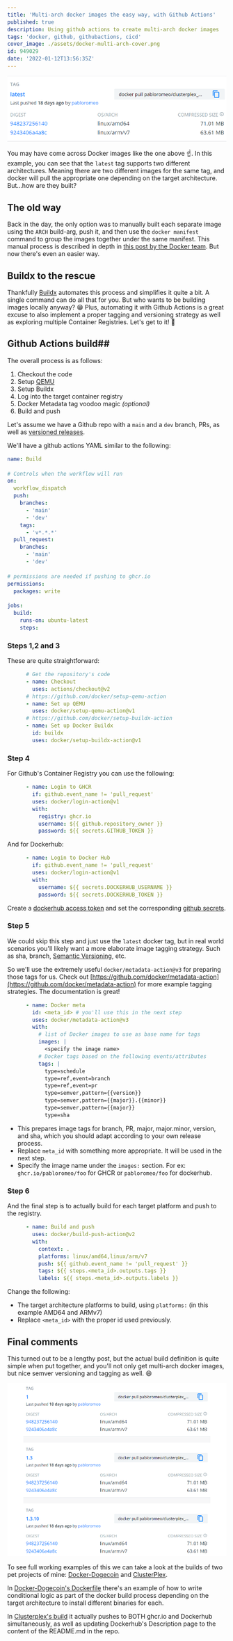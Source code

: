 ```yaml
---
title: 'Multi-arch docker images the easy way, with Github Actions'
published: true
description: Using github actions to create multi-arch docker images
tags: 'docker, github, githubactions, cicd'
cover_image: ./assets/docker-multi-arch-cover.png
id: 949029
date: '2022-01-12T13:56:35Z'
---
```

![multi-arch docker image example](./assets/docker-multi-arch-images-small.png)

You may have come across Docker images like the one above :point_up:. In this example, you can see that the `latest` tag supports two different architectures. Meaning there are two different images for the same tag, and docker will pull the appropriate one depending on the target architecture. But...how are they built?

## The old way ##
Back in the day, the only option was to manually built each separate image using the `ARCH` build-arg, push it, and then use the `docker manifest` command to group the images together under the same manifest. 
This manual process is described in depth in [this post by the Docker team](https://www.docker.com/blog/multi-arch-build-and-images-the-simple-way/). But now there's even an easier way.

## Buildx to the rescue ##
Thankfully [Buildx](https://docs.docker.com/buildx/working-with-buildx/) automates this process and simplifies it quite a bit. A single command can do all that for you.
But who wants to be building images locally anyway? :grin:
Plus, automating it with Github Actions is a great excuse to also implement a proper tagging and versioning strategy as well as exploring multiple Container Registries.
Let's get to it! :muscle:

## Github Actions build##
The overall process is as follows:

1. Checkout the code
2. Setup [QEMU](https://www.qemu.org/)
3. Setup Buildx
4. Log into the target container registry
5. Docker Metadata tag voodoo magic _(optional)_
6. Build and push

Let's assume we have a Github repo with a `main` and a `dev` branch, PRs, as well as [versioned releases](https://docs.github.com/en/repositories/releasing-projects-on-github/managing-releases-in-a-repository).

We'll have a github actions YAML similar to the following:
```yaml
name: Build

# Controls when the workflow will run
on:
  workflow_dispatch
  push:
    branches:
      - 'main'
      - 'dev'
    tags:
      - 'v*.*.*'
  pull_request:
    branches:
      - 'main'
      - 'dev'

# permissions are needed if pushing to ghcr.io
permissions: 
  packages: write
  
jobs:
  build:
    runs-on: ubuntu-latest
    steps:
```

### Steps 1,2 and 3 ###
These are quite straightforward:
```yaml
      # Get the repository's code
      - name: Checkout
        uses: actions/checkout@v2
      # https://github.com/docker/setup-qemu-action
      - name: Set up QEMU
        uses: docker/setup-qemu-action@v1
      # https://github.com/docker/setup-buildx-action
      - name: Set up Docker Buildx
        id: buildx
        uses: docker/setup-buildx-action@v1
```
### Step 4 ###
For Github's Container Registry you can use the following:
```yaml
      - name: Login to GHCR
        if: github.event_name != 'pull_request'
        uses: docker/login-action@v1
        with:
          registry: ghcr.io
          username: ${{ github.repository_owner }}
          password: ${{ secrets.GITHUB_TOKEN }}
```
And for Dockerhub:
```yaml
      - name: Login to Docker Hub
        if: github.event_name != 'pull_request'
        uses: docker/login-action@v1
        with:
          username: ${{ secrets.DOCKERHUB_USERNAME }}
          password: ${{ secrets.DOCKERHUB_TOKEN }}
```
Create a [dockerhub access token](https://docs.docker.com/docker-hub/access-tokens/) and set the corresponding [github secrets](https://docs.github.com/en/actions/security-guides/encrypted-secrets).

### Step 5 ###
We could skip this step and just use the `latest` docker tag, but in real world scenarios you'll likely want a more elaborate image tagging strategy. Such as sha, branch, [Semantic Versioning](https://semver.org/), etc. 

So we'll use the extremely useful `docker/metadata-action@v3` for preparing those tags for us.
Check out [https://github.com/docker/metadata-action](https://github.com/docker/metadata-action) for more example tagging strategies. The documentation is great!

```yaml
      - name: Docker meta
        id: <meta_id> # you'll use this in the next step
        uses: docker/metadata-action@v3
        with:
          # list of Docker images to use as base name for tags
          images: |
            <specify the image name>
          # Docker tags based on the following events/attributes
          tags: |
            type=schedule
            type=ref,event=branch
            type=ref,event=pr
            type=semver,pattern={{version}}
            type=semver,pattern={{major}}.{{minor}}
            type=semver,pattern={{major}}
            type=sha
```
- This prepares image tags for branch, PR, major, major.minor, version, and sha, which you should adapt according to your own release process.
- Replace `meta_id` with something more appropriate. It will be used in the next step.
- Specify the image name under the `images:` section. For ex: `ghcr.io/pabloromeo/foo` for GHCR or `pabloromeo/foo` for dockerhub.

### Step 6 ###
And the final step is to actually build for each target platform and push to the registry.

```yaml
      - name: Build and push
        uses: docker/build-push-action@v2
        with:
          context: .
          platforms: linux/amd64,linux/arm/v7
          push: ${{ github.event_name != 'pull_request' }}
          tags: ${{ steps.<meta_id>.outputs.tags }}
          labels: ${{ steps.<meta_id>.outputs.labels }}
```
Change the following:
- The target architecture platforms to build, using `platforms:` (in this example AMD64 and ARMv7)
- Replace `<meta_id>` with the proper id used previously. 

## Final comments ##
This turned out to be a lengthy post, but the actual build definition is quite simple when put together, and you'll not only  get multi-arch docker images, but nice semver versioning and tagging as well. :smile:

![Multi-arch images with SemVer](./assets/docker-multi-arch-semver-tags.png)

To see full working examples of this we can take a look at the builds of two pet projects of mine: [Docker-Dogecoin](https://github.com/pablorome[](url)o/docker-dogecoin) and [ClusterPlex](https://github.com/pabloromeo/clusterplex).

In [Docker-Dogecoin's Dockerfile](https://github.com/pabloromeo/docker-dogecoin/blob/master/Dockerfile) there's an example of how to write conditional logic as part of the docker build process depending on the target architecture to install different binaries for each.

In [Clusterplex's build](https://github.com/pabloromeo/clusterplex/blob/master/.github/workflows/main.yml) it actually pushes to BOTH ghcr.io and Dockerhub simultaneously, as well as updating Dockerhub's Description page to the content of the README.md in the repo.
